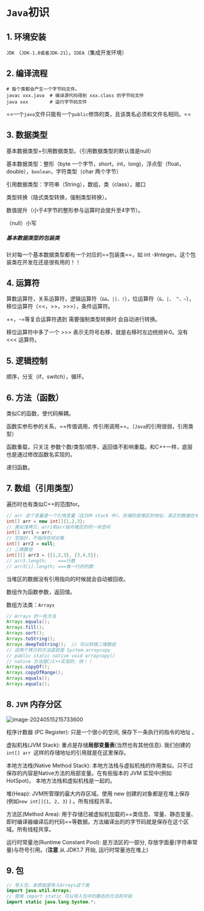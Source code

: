# `Java`初识

## 1. 环境安装

`JDK` （`JDK-1.8或者JDK-21`），`IDEA`（集成开发环境）

## 2. 编译流程

```shell
# 每个类都会产生一个字节码文件。
javac xxx.java  # 编译源代码得到 xxx.class 的字节码文件
java xxx        # 运行字节码文件
```

==一个`java`文件只能有一个`public`修饰的类，且该类名必须和文件名相同。==

## 3. 数据类型

基本数据类型+引用数据类型。（引用数据类型的默认值是null）

基本数据类型：整形（byte 一个字节，short，int，long)，浮点型（float，double），`boolean`，字符类型（char  两个字节）

引用数据类型：字符串（String），数组，类（class），接口

类型转换（隐式类型转换，强制类型转换）。

数值提升（小于4字节的整形参与运算时会提升至4字节）。

（null）小写

##### 基本数据类型的包装类

针对每一个基本数据类型都有一个对应的==包装类==，如 int -》Integer。这个包装类在开发在还是很有用的！！

## 4. 运算符

算数运算符，关系运算符，逻辑运算符（`&&，||，!`），位运算符（`&，|， ^，~`），移位运算符（<<，>>，>>>），条件运算符。

+=，-=等复合运算符遇到 需要强制类型转换时 会自动进行转换。

移位运算符中多了一个 >>> 表示无符号右移，就是右移时左边统统补0。没有 <<< 运算符。

## 5. 逻辑控制

顺序，分支（if，switch），循环。

## 6. 方法（函数）

类似C的函数，使代码解耦。 

函数实参形参的关系，==传值调用，传引用调用==。（`Java`的引用很弱，引用类型）

函数重载，只关注 参数个数/类型/顺序，返回值不影响重载。和C++一样，底层也是通过修改函数名实现的。

递归函数。

## 7. 数组（引用类型）

遍历时也有类似C++的范围for。

```java
// arr 这个变量是一个引用变量（在JVM stack 中），存储的是堆区的地址，真正的数据在堆上
int[] arr = new int[]{1,2,3};
// 类似浅拷贝，arr1和arr指向堆区的同一块空间
int[] arr1 = arr;
// 空指针，不指向任何对象
int[] arr2 = null;
// 二维数组
int[][] arr3 = {{1,2,3}, {3,4,5}};
// arr3.length;    ===行数
// arr3[i].length; ===每一行的列数
```

当堆区的数据没有引用指向的时候就会自动被回收。

数组作为函数参数，返回值。

数组方法类：`Arrays`

```java
// Arrays 的一些方法
Arrays.equals();
Arrays.fill();
Arrays.sort();
Arrays.toString();
Arrays.deepToString();  // 可以转换二维数组
// 这两个拷贝的方法底层是 System.arraycopy
// public static native void arraycopy() 
// native 方法是C/C++实现的，快！！
Arrays.copyOf();
Arrays.copyOfRange();
Arrays.equals();
Arrays.equals();
```

## 8. `JVM` 内存分区

![image-20240515215733600](E:\Note\Java\Java语法\Java初识.assets\image-20240515215733600.png)

程序计数器 (PC Register): 只是一个很小的空间, 保存下一条执行的指令的地址 。

虚拟机栈(JVM Stack): 重点是存储**局部变量表**(当然也有其他信息). 我们创建的 `int[] arr `这样的存储地址的引用就是在这里保存。

本地方法栈(Native Method Stack): 本地方法栈与虚拟机栈的作用类似。只不过保存的内容是Native方法的局部变量。在有些版本的 JVM 实现中(例如HotSpot)， 本地方法栈和虚拟机栈是一起的。

堆(Heap): JVM所管理的最大内存区域。使用 new 创建的对象都是在堆上保存 (例如`new int[]{1, 2, 3}` ) 。所有线程共享。

方法区(Method Area): 用于存储已被虚拟机加载的==类信息、常量、静态变量、即时编译器编译后的代码==等数据。方法编译出的的字节码就是保存在这个区域。所有线程共享。

运行时常量池(Runtime Constant Pool): 是方法区的一部分, 存放字面量(字符串常量)与符号引用。(**注意** 从 JDK1.7 开始, 运行时常量池在堆上)

## 9. 包

```java
// 导入包，本质就是导入Arrays这个类
import java.util.Arrays;
// 使用 import static 可以导入包中的静态的方法和字段
import static java.lang.System.*;
```

